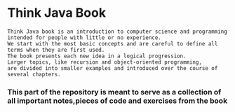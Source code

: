 # Think Java Book

    Think Java book is an introduction to computer science and programming intended for people with little or no experience. 
    We start with the most basic concepts and are careful to define all terms when they are first used. 
    The book presents each new idea in a logical progression. 
    Larger topics, like recursion and object-oriented programming, 
    are divided into smaller examples and introduced over the course of several chapters.
    
### This part of the repository is meant to serve as a collection of all important notes,pieces of code and exercises from the book
